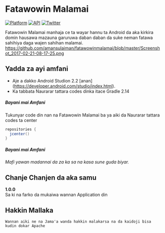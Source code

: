 # Fatawowin Malamai

[![Platform](https://img.shields.io/badge/platform-android-green.svg)](http://developer.android.com/index.html)
[![API](https://img.shields.io/badge/API-15%2B-brightgreen.svg?style=flat)](https://android-arsenal.com/api?level=15)
[![Twitter](https://img.shields.io/badge/Twitter-@amansulaiman92-blue.svg?style=flat)](http://twitter.com/amansulaiman92)

Fatawowin Malamai manhaja ce ta wayar hannu ta Android da aka kirkira domin hausawa mazauna garuruwa daban daban da suke neman fatawa sahihiya daga wajen sahihan malamai.
https://github.com/amansulaiman/fatawowinmalamai/blob/master/Screenshot_2017-02-21-08-17-25.png

Yadda za ayi amfani
-----
* Aje a dakko Android Studion 2.2 [anan] (https://developer.android.com/studio/index.html).
* Ka tabbata Naurarar tattara codes dinka itace Gradle 2.14


##### Bayani mai Amfani
Tukunyar code din nan na Fatawowin Malamai ba ya aiki da Naurarar tattara codes ta center
```groovy
repositories {
  jcenter()
}
```
##### Bayani mai Amfani
*Mafi yawan madannai da za ka sa na kasa sune guda biyar.*


Chanje Chanjen da aka samu
-----
<b>1.0.0</b><br>
Sa ki na farko da mukaiwa wannan Application din


Hakkin Mallaka
-----
```
Wannan aiki ne na Jama'a wanda hakkin malakarsa na da kaidoji bisa kudin dokar Apache
```

